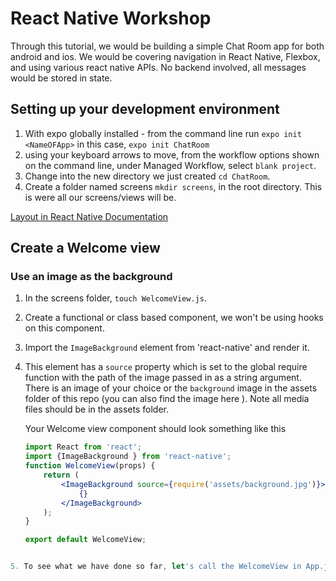 # React Native Workshop
Through this tutorial, we would be building a simple Chat Room app for both android and ios. We would be covering navigation in React Native, Flexbox, and using various react native APIs. No backend involved, all messages would be stored in state.

## Setting up your development environment
1. With expo globally installed - from the command line run `expo init <NameOFApp>` in this case, `expo init ChatRoom` 
2. using your keyboard arrows to move, from the workflow options shown on the command line, under Managed Workflow, select `blank project`.
3. Change into the new directory we just created `cd ChatRoom`.
4. Create a folder named screens `mkdir screens`, in the root directory. This is were all our screens/views will be.

[Layout in React Native Documentation](https://reactnative.dev/docs/flexbox)

## Create a Welcome view
### Use an image as the background
1. In the screens folder, `touch WelcomeView.js`.
2. Create a functional or class based component, we won't be using hooks on this component.
3. Import the `ImageBackground` element from 'react-native' and render it.
4. This element has a `source` property which is set to the global require function with the path of the image passed in as a string argument. There is an image of your choice or the `background` image in the assets folder of this repo (you can also find the image here [](https://i.imgur.com/5VtFtoh.jpeg)). Note all media files should be in the assets folder.

    Your Welcome view component should look something like this
    ```jsx
    import React from 'react';
    import {ImageBackground } from 'react-native';
    function WelcomeView(props) {
	    return (
		    <ImageBackground source={require('assets/background.jpg')}>
			    {}
		    </ImageBackground>
	    );
    }

    export default WelcomeView;
```jsx

5. To see what we have done so far, let's call the WelcomeView in App.js.
